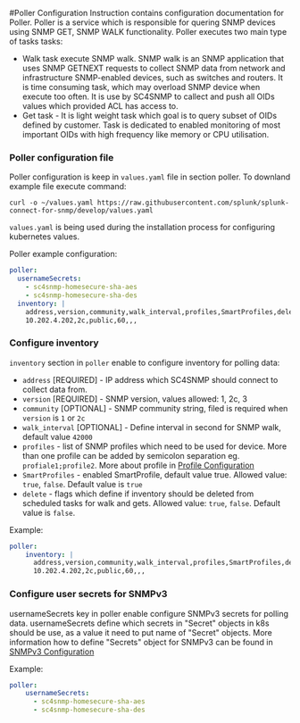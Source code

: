 #Poller Configuration
Instruction contains configuration documentation for Poller. Poller is a service which is responsible for quering 
SNMP devices using SNMP GET, SNMP WALK functionality. Poller executes two main type of tasks tasks:
- Walk task execute SNMP walk. SNMP walk is an SNMP application that uses SNMP GETNEXT requests to 
collect SNMP data from network and infrastructure SNMP-enabled devices, such as switches and routers. It is time consuming task,
which may overload SNMP device when execute too often. It is use by SC4SNMP to callect and push all OIDs values which provided ACL has access to. 
- Get task - It is light weight task which goal is to query subset of OIDs defined by customer. Task is dedicated 
to enabled monitoring of most important OIDs with high frequency like memory or CPU utilisation.  

### Poller configuration file

Poller configuration is keep in `values.yaml` file in section poller.  To downland example file execute command:
```
curl -o ~/values.yaml https://raw.githubusercontent.com/splunk/splunk-connect-for-snmp/develop/values.yaml
```
`values.yaml` is being used during the installation process for configuring kubernetes values.

Poller example configuration:
```yaml
poller:
  usernameSecrets:
    - sc4snmp-homesecure-sha-aes
    - sc4snmp-homesecure-sha-des
  inventory: |
    address,version,community,walk_interval,profiles,SmartProfiles,delete
    10.202.4.202,2c,public,60,,,
```

### Configure inventory 
`inventory` section in `poller` enable to configure inventory for polling data:
- `address` [REQUIRED] - IP address which SC4SNMP should connect to collect data from.
- `version` [REQUIRED] - SNMP version, values allowed: 1, 2c, 3
- `community` [OPTIONAL] - SNMP community string, filed is required when `version` is `1` or `2c`
- `walk_interval` [OPTIONAL] - Define interval in second for SNMP walk, default value `42000`
- `profiles` - list of SNMP profiles which need to be used for device. More than one profile can be added by semicolon 
separation eg. `profiale1;profile2`. More about profile in [Profile Configuration](scheduler-configuration.md/#configure-profile)
- `SmartProfiles` - enabled SmartProfile, default value true. Allowed value: `true`, `false`. Default value is `true` 
- `delete` - flags which define if inventory should be deleted from scheduled tasks for walk and gets. 
Allowed value: `true`, `false`. Default value is `false`.

Example:
```yaml
poller:
    inventory: |
      address,version,community,walk_interval,profiles,SmartProfiles,delete
      10.202.4.202,2c,public,60,,,
```

### Configure user secrets for SNMPv3 
usernameSecrets key in poller enable configure SNMPv3 secrets for polling data. usernameSecrets define which secrets 
in "Secret" objects in k8s should be use, as a value it need to put name of "Secret" objects. 
More information how to define "Secrets" object for SNMPv3 can be found in [SNMPv3 Configuration](snmpv3-configuration.md)

Example:
```yaml
poller:
    usernameSecrets:
      - sc4snmp-homesecure-sha-aes
      - sc4snmp-homesecure-sha-des
```   


